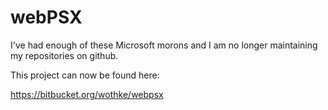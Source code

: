 # webPSX

I've had enough of these Microsoft morons and I am no longer maintaining
my repositories on github.

This project can now be found here:


https://bitbucket.org/wothke/webpsx